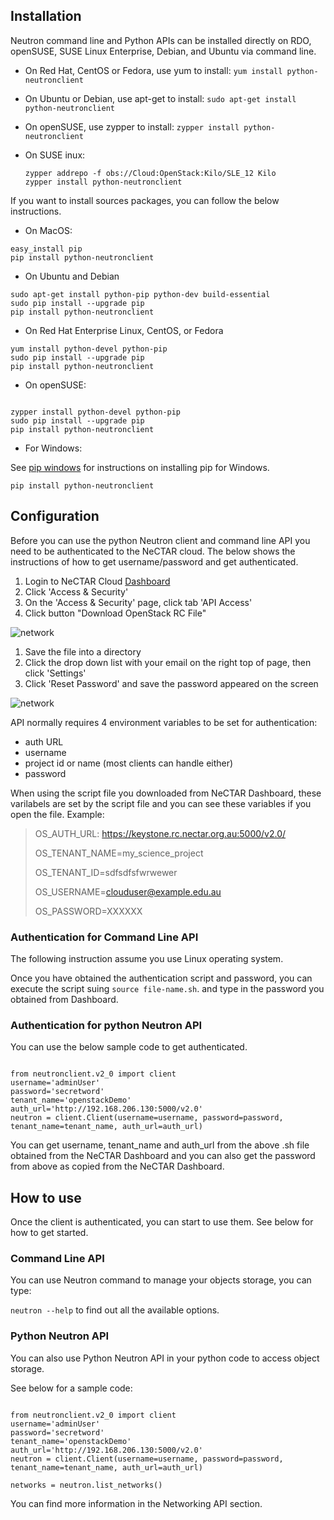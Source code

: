 ## Installation

Neutron command line and Python APIs can be installed directly on RDO, openSUSE,
SUSE Linux Enterprise, Debian, and Ubuntu via command line.

- On Red Hat, CentOS or Fedora, use yum to install:
 ``` yum install python-neutronclient ```

- On Ubuntu or Debian, use apt-get to install:
 ``` sudo apt-get install python-neutronclient ```

- On openSUSE, use zypper to install:
 ``` zypper install python-neutronclient ```

- On SUSE inux:

  ```
  zypper addrepo -f obs://Cloud:OpenStack:Kilo/SLE_12 Kilo
  zypper install python-neutronclient
  
  ```

If you want to install sources packages, you can follow the below instructions.

- On MacOS:

 ```
 easy_install pip
 pip install python-neutronclient

 ```

- On Ubuntu and Debian

 ```
 sudo apt-get install python-pip python-dev build-essential
 sudo pip install --upgrade pip
 pip install python-neutronclient

 ```

- On Red Hat Enterprise Linux, CentOS, or Fedora

 ```
 yum install python-devel python-pip
 sudo pip install --upgrade pip
 pip install python-neutronclient

 ```

- On openSUSE:

 ```

 zypper install python-devel python-pip
 sudo pip install --upgrade pip
 pip install python-neutronclient

 ```
 
- For Windows:

 See [pip windows][pip windows] for instructions on installing pip for Windows.


 ```
 pip install python-neutronclient

 ```

## Configuration

Before you can use the python Neutron client and command line API you need to be
authenticated to the NeCTAR cloud. The below shows the instructions of how to
get username/password and get authenticated.

1. Login to NeCTAR Cloud [Dashboard][dashboard]
1. Click 'Access & Security'
1. On the 'Access & Security' page, click tab 'API Access'
1. Click button "Download OpenStack RC File"

![`network`](images/network2.png)

1. Save the file into a directory
1. Click the drop down list with your email on the right top of page, then click 'Settings'
1. Click 'Reset Password' and save the password appeared on the screen

![`network`](images/network3.png)

API normally requires 4 environment variables to be set for authentication:

- auth URL
- username
- project id or name (most clients can handle either)
- password

When using the script file you downloaded from NeCTAR Dashboard, these
varilabels are set by the script file and you can see these variables
if you open the file. Example:

>OS_AUTH_URL: https://keystone.rc.nectar.org.au:5000/v2.0/
>
>OS_TENANT_NAME=my_science_project
>
>OS_TENANT_ID=sdfsdfsfwrwewer
>
>OS_USERNAME=clouduser@example.edu.au
>
>OS_PASSWORD=XXXXXX


### Authentication for Command Line API

The following instruction assume you use Linux operating system.

Once you have obtained the authentication script and password, you can execute
the script suing ``` source file-name.sh ```. and type in the password you
obtained from Dashboard.


### Authentication for python Neutron API

You can use the below sample code to get authenticated. 

```

from neutronclient.v2_0 import client
username='adminUser'
password='secretword'
tenant_name='openstackDemo'
auth_url='http://192.168.206.130:5000/v2.0'
neutron = client.Client(username=username, password=password, tenant_name=tenant_name, auth_url=auth_url)

```

You can get username, tenant_name and auth_url from the above .sh file obtained
from the NeCTAR Dashboard and you can also get the password from above as copied
from the NeCTAR Dashboard.


## How to use

Once the client is authenticated, you can start to use them. See below for how
to get started.

### Command Line API

You can use Neutron command to manage your objects storage, you can type:

``` neutron --help ``` to find out all the available options.

### Python Neutron API

You can also use Python Neutron API in your python code to access object storage.

See below for a sample code:

```

from neutronclient.v2_0 import client
username='adminUser'
password='secretword'
tenant_name='openstackDemo'
auth_url='http://192.168.206.130:5000/v2.0'
neutron = client.Client(username=username, password=password, tenant_name=tenant_name, auth_url=auth_url)

networks = neutron.list_networks()

```

You can find more information in the Networking API section. 

[pip windows]: http://docs.python-guide.org/en/latest/starting/install/win.html#distribute-pip
[dashboard]: https://dashboard.rc.nectar.org.au
